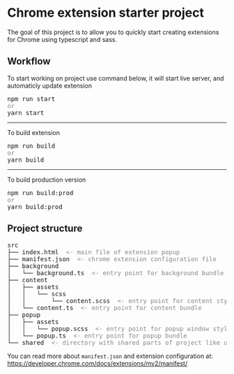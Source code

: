 # Chrome extension starter project

The goal of this project is to allow you to quickly start creating extensions for Chrome using typescript and sass.

## Workflow

To start working on project use command below, it will start live server, and automaticly update extension

<pre>
npm run start
<span style="opacity: .5">or</span>
yarn start
</pre>
<hr>

To build extension

<pre>
npm run build
<span style="opacity: .5">or</span>
yarn build
</pre>
<hr>

To build production version

<pre>
npm run build:prod
<span style="opacity: .5">or</span>
yarn build:prod
</pre>

## Project structure

<pre>
src
├── index.html  <span style="opacity: .5"><- main file of extension popup</span>
├── manifest.json  <span style="opacity: .5"><- chrome extension configuration file</span>
├── background
│   └── background.ts  <span style="opacity: .5"><- entry point for background bundle</span>
├── content
│   ├── assets
│   │   └── scss
│   │       └── content.scss  <span style="opacity: .5"><- entry point for content styles</span>
│   └── content.ts  <span style="opacity: .5"><- entry point for content bundle</span>
├── popup
│   ├── assets
│   │   └── popup.scss  <span style="opacity: .5"><- entry point for popup window styles</span>
│   └── popup.ts  <span style="opacity: .5"><- entry point for popup bundle</span>
└── shared  <span style="opacity: .5"><- directory with shared parts of project like utils etc.</span>
</pre>

You can read more about `manifest.json` and extension configuration at: https://developer.chrome.com/docs/extensions/mv2/manifest/
